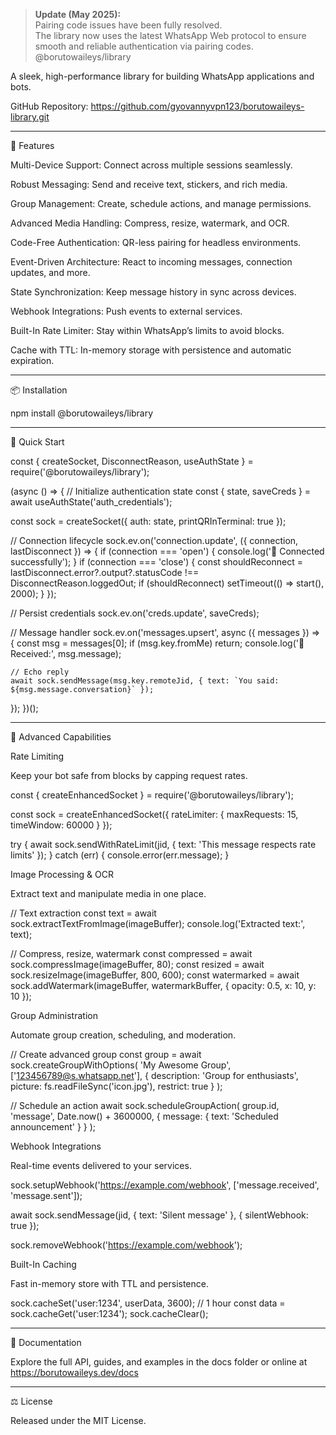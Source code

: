> **Update (May 2025):**  
> Pairing code issues have been fully resolved.  
> The library now uses the latest WhatsApp Web protocol to ensure smooth and reliable authentication via pairing codes.
@borutowaileys/library

A sleek, high-performance library for building WhatsApp applications and bots.

GitHub Repository: https://github.com/gyovannyvpn123/borutowaileys-library.git




---

🚀 Features

Multi-Device Support: Connect across multiple sessions seamlessly.

Robust Messaging: Send and receive text, stickers, and rich media.

Group Management: Create, schedule actions, and manage permissions.

Advanced Media Handling: Compress, resize, watermark, and OCR.

Code-Free Authentication: QR-less pairing for headless environments.

Event-Driven Architecture: React to incoming messages, connection updates, and more.

State Synchronization: Keep message history in sync across devices.

Webhook Integrations: Push events to external services.

Built-In Rate Limiter: Stay within WhatsApp’s limits to avoid blocks.

Cache with TTL: In-memory storage with persistence and automatic expiration.



---

📦 Installation

npm install @borutowaileys/library


---

🏁 Quick Start

const {
  createSocket,
  DisconnectReason,
  useAuthState
} = require('@borutowaileys/library');

(async () => {
  // Initialize authentication state
  const { state, saveCreds } = await useAuthState('auth_credentials');

  const sock = createSocket({
    auth: state,
    printQRInTerminal: true
  });

  // Connection lifecycle
  sock.ev.on('connection.update', ({ connection, lastDisconnect }) => {
    if (connection === 'open') {
      console.log('🔌 Connected successfully');
    }
    if (connection === 'close') {
      const shouldReconnect = lastDisconnect.error?.output?.statusCode !== DisconnectReason.loggedOut;
      if (shouldReconnect) setTimeout(() => start(), 2000);
    }
  });

  // Persist credentials
  sock.ev.on('creds.update', saveCreds);

  // Message handler
  sock.ev.on('messages.upsert', async ({ messages }) => {
    const msg = messages[0];
    if (msg.key.fromMe) return;
    console.log('📩 Received:', msg.message);

    // Echo reply
    await sock.sendMessage(msg.key.remoteJid, { text: `You said: ${msg.message.conversation}` });
  });
})();


---

🌟 Advanced Capabilities

Rate Limiting

Keep your bot safe from blocks by capping request rates.

const { createEnhancedSocket } = require('@borutowaileys/library');

const sock = createEnhancedSocket({
  rateLimiter: { maxRequests: 15, timeWindow: 60000 }
});

try {
  await sock.sendWithRateLimit(jid, { text: 'This message respects rate limits' });
} catch (err) {
  console.error(err.message);
}

Image Processing & OCR

Extract text and manipulate media in one place.

// Text extraction
const text = await sock.extractTextFromImage(imageBuffer);
console.log('Extracted text:', text);

// Compress, resize, watermark
const compressed = await sock.compressImage(imageBuffer, 80);
const resized    = await sock.resizeImage(imageBuffer, 800, 600);
const watermarked = await sock.addWatermark(imageBuffer, watermarkBuffer, { opacity: 0.5, x: 10, y: 10 });

Group Administration

Automate group creation, scheduling, and moderation.

// Create advanced group
const group = await sock.createGroupWithOptions(
  'My Awesome Group',
  ['123456789@s.whatsapp.net'],
  { description: 'Group for enthusiasts', picture: fs.readFileSync('icon.jpg'), restrict: true }
);

// Schedule an action
await sock.scheduleGroupAction(
  group.id,
  'message',
  Date.now() + 3600000,
  { message: { text: 'Scheduled announcement' } }
);

Webhook Integrations

Real-time events delivered to your services.

sock.setupWebhook('https://example.com/webhook', ['message.received', 'message.sent']);

await sock.sendMessage(jid, { text: 'Silent message' }, { silentWebhook: true });

sock.removeWebhook('https://example.com/webhook');

Built-In Caching

Fast in-memory store with TTL and persistence.

sock.cacheSet('user:1234', userData, 3600); // 1 hour
const data = sock.cacheGet('user:1234');
sock.cacheClear();


---

📖 Documentation

Explore the full API, guides, and examples in the docs folder or online at https://borutowaileys.dev/docs


---

⚖️ License

Released under the MIT License.

